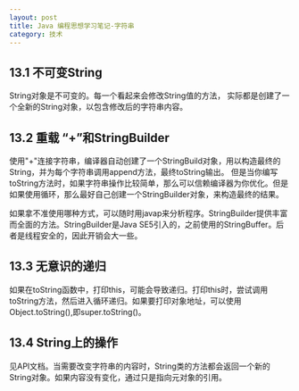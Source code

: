 ```yaml
---
layout: post
title: Java 编程思想学习笔记-字符串
category: 技术
---
```

## 13.1 不可变String

String对象是不可变的。每一个看起来会修改String值的方法， 实际都是创建了一个全新的String对象，以包含修改后的字符串内容。

## 13.2 重载 “+”和StringBuilder

使用"+"连接字符串，编译器自动创建了一个StringBuild对象，用以构造最终的String，并为每个字符串调用append方法，最终toString输出。
但是当你编写toString方法时，如果字符串操作比较简单，那么可以信赖编译器为你优化。但是如果使用循环，那么最好自己创建一个StringBuilder对象，来构造最终的结果。

如果拿不准使用哪种方式，可以随时用javap来分析程序。StringBuilder提供丰富而全面的方法。StringBuilder是Java SE5引入的，之前使用的StringBuffer。后者是线程安全的，因此开销会大一些。

## 13.3 无意识的递归

如果在toString函数中，打印this，可能会导致递归。打印this时，尝试调用toString方法，然后进入循环递归。如果要打印对象地址，可以使用Object.toString(),即super.toString()。

## 13.4 String上的操作

见API文档。当需要改变字符串的内容时，String类的方法都会返回一个新的String对象。如果内容没有变化，通过只是指向元对象的引用。

